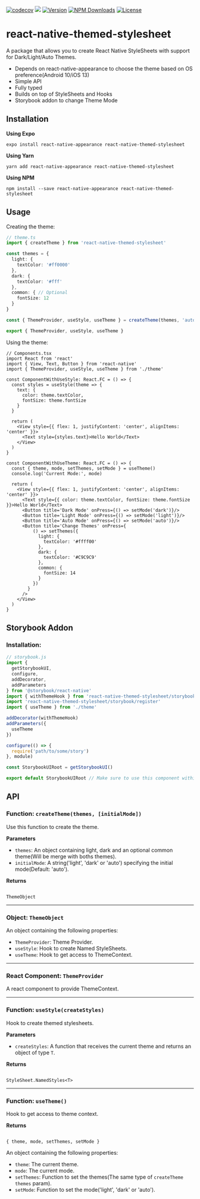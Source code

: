 [![codecov](https://codecov.io/gh/andreppedroza/react-native-themed-stylesheet/branch/main/graph/badge.svg)](https://codecov.io/gh/andreppedroza/react-native-themed-stylesheet)
![](https://github.com/andreppedroza/react-native-themed-stylesheet/workflows/Release%20CI/badge.svg)
[![Version][npm-version]][npm-link] [![NPM Downloads][npm-downloads]][npm-link] [![License][npm-license]](https://github.com/andreppedroza/react-native-themed-stylesheet/blob/master/LICENSE)

[npm-version]: https://img.shields.io/npm/v/react-native-themed-stylesheet.svg
[npm-downloads]: https://img.shields.io/npm/dt/react-native-themed-stylesheet.svg
[npm-license]: https://img.shields.io/npm/l/react-native-themed-stylesheet.svg
[npm-link]: https://www.npmjs.com/package/react-native-themed-stylesheet

# react-native-themed-stylesheet

A package that allows you to create React Native StyleSheets with support for Dark/Light/Auto Themes.

- Depends on react-native-appearance to choose the theme based on OS preference(Android 10/iOS 13)
- Simple API
- Fully typed
- Builds on top of StyleSheets and Hooks
- Storybook addon to change Theme Mode

## Installation

**Using Expo**

```
expo install react-native-appearance react-native-themed-stylesheet
```

**Using Yarn**

```
yarn add react-native-appearance react-native-themed-stylesheet
```

**Using NPM**

```
npm install --save react-native-appearance react-native-themed-stylesheet
```

## Usage

Creating the theme:

```ts
// theme.ts
import { createTheme } from 'react-native-themed-stylesheet'

const themes = {
  light: {
    textColor: '#ff0000'
  },
  dark: {
    textColor: '#fff'
  },
  common: { // Optional
    fontSize: 12
  }
}

const { ThemeProvider, useStyle, useTheme } = createTheme(themes, 'auto') // Initial Mode is optional(Default: 'auto')

export { ThemeProvider, useStyle, useTheme }
```

Using the theme:

```tsx
// Components.tsx
import React from 'react'
import { View, Text, Button } from 'react-native'
import { ThemeProvider, useStyle, useTheme } from './theme'

const ComponentWithUseStyle: React.FC = () => {
  const styles = useStyle(theme => {
    text: {
      color: theme.textColor,
      fontSize: theme.fontSize
    }
  }

  return (
    <View style={{ flex: 1, justifyContent: 'center', alignItems: 'center' }}>
      <Text style={styles.text}>Hello World</Text>
    </View>
  )
}

const ComponentWithUseTheme: React.FC = () => {
  const { theme, mode, setThemes, setMode } = useTheme()
  console.log('Current Mode:', mode)

  return (
    <View style={{ flex: 1, justifyContent: 'center', alignItems: 'center' }}>
      <Text style={{ color: theme.textColor, fontSize: theme.fontSize }}>Hello World</Text>
      <Button title='Dark Mode' onPress={() => setMode('dark')}/>
      <Button title='Light Mode' onPress={() => setMode('light')}/>
      <Button title='Auto Mode' onPress={() => setMode('auto')}/>
      <Button title='Change Themes' onPress={
          () => setThemes({
            light: {
              textColor: '#ffff00'
            },
            dark: {
              textColor: '#C9C9C9'
            },
            common: {
              fontSize: 14
            }
          })
        }
      />
    </View>
  )
}
```
## Storybook Addon

### Installation:

```js
// storybook.js
import {
  getStorybookUI,
  configure,
  addDecorator,
  addParameters
} from '@storybook/react-native'
import { withThemeHook } from 'react-native-themed-stylesheet/storybook'
import 'react-native-themed-stylesheet/storybook/register'
import { useTheme } from './theme'

addDecorator(withThemeHook)
addParameters({
  useTheme
})

configure(() => {
  require('path/to/some/story')
}, module)

const StorybookUIRoot = getStorybookUI()

export default StorybookUIRoot // Make sure to use this component within ThemeProvider.
```

## API

### Function: `createTheme(themes, [initialMode])`

Use this function to create the theme.

**Parameters**

- `themes`: An object containing light, dark and an optional common theme(Will be merge with boths themes).
- `initialMode`: A string('light', 'dark' or 'auto') specifying the initial mode(Default: 'auto').

**Returns**

```

ThemeObject

```

---

### Object: `ThemeObject`

An object containing the following properties:

- `ThemeProvider`: Theme Provider.
- `useStyle`: Hook to create Named StyleSheets.
- `useTheme`: Hook to get access to ThemeContext.

---

### React Component: `ThemeProvider`

A react component to provide ThemeContext.

---

### Function: `useStyle(createStyles)`

Hook to create themed stylesheets.

**Parameters**

- `createStyles`: A function that receives the current theme and returns an object of type `T`.

**Returns**

```

StyleSheet.NamedStyles<T>

```

---

### Function: `useTheme()`

Hook to get access to theme context.

**Returns**

```

{ theme, mode, setThemes, setMode }

```

An object containing the following properties:

- `theme`: The current theme.
- `mode`: The current mode.
- `setThemes`: Function to set the themes(The same type of `createTheme` `themes` param).
- `setMode`: Function to set the mode('light', 'dark' or 'auto').
